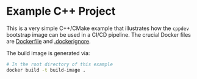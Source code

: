 # Example C++ Project
This is a very simple C++/CMake example that illustrates how the `cppdev` bootstrap image can be used in a CI/CD pipeline.
The crucial Docker files are [Dockerfile](./Dockerfile) and [.dockerignore](./.dockerignore).

The build image is generated via:
```bash
# In the root directory of this example
docker build -t build-image .
```

